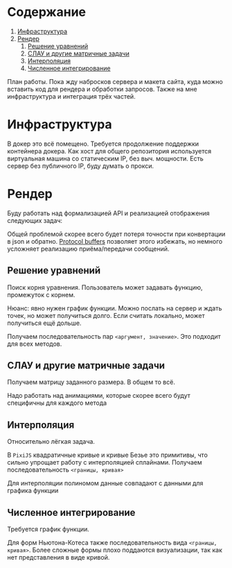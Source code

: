 
# &#1057;&#1086;&#1076;&#1077;&#1088;&#1078;&#1072;&#1085;&#1080;&#1077;

1.  [Инфраструктура](#org3722ad7)
2.  [Рендер](#orgcae6e70)
    1.  [Решение уравнений](#org201b2a7)
    2.  [СЛАУ и другие матричные задачи](#org58f324d)
    3.  [Интерполяция](#org950dbc6)
    4.  [Численное интегрирование](#orgf7a22ee)

План работы. Пока жду набросков сервера и макета сайта, куда можно вставить код для рендера и обработки запросов. Также
на мне инфраструктура и интеграция трёх частей.


<a id="org3722ad7"></a>

# Инфраструктура

В докер это всё помещено. Требуется продолжение поддержки контейнера докера. Как хост для общего репозитория
используется виртуальная машина со статическим IP, без выч. мощности. Есть сервер без публичного IP, буду думать о
прокси.


<a id="orgcae6e70"></a>

# Рендер

Буду работать над формализацией API и реализацией отображения следующих задач:

Общей проблемой скорее всего будет потеря точности при конвертации в json и обратно. [Protocol buffers](https://developers.google.com/protocol-buffers) позволяет этого
избежать, но немного усложняет реализацию приёма/передачи сообщений.


<a id="org201b2a7"></a>

## Решение уравнений

Поиск корня уравнения. Пользователь может задавать функцию, промежуток с корнем.

Нюанс: явно нужен график функции. Можно послать на сервер и ждать точек, но может получиться долго. Если считать
локально, может получиться ещё дольше.

Получаем последовательность пар `<аргумент, значение>`. Это подходит для всех методов.


<a id="org58f324d"></a>

## СЛАУ и другие матричные задачи

Получаем матрицу заданного размера. В общем то всё.

Надо работать над анимациями, которые скорее всего будут специфичны для каждого метода


<a id="org950dbc6"></a>

## Интерполяция

Относительно лёгкая задача.

В `PixiJS` квадратичные кривые и кривые Безье это примитивы, что сильно упрощает работу с интерполяцией сплайнами.
Получаем последовательность `<границы, кривая>`

Для интерполяции полиномом данные совпадают с данными для графика функции


<a id="orgf7a22ee"></a>

## Численное интегрирование

Требуется график функции.

Для форм Ньютона-Котеса также последовательность вида `<границы, кривая>`. Более сложные формы плохо поддаются
визуализации, так как нет представления в виде кривой.

